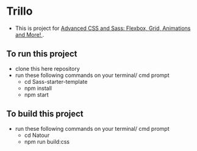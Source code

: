 # Trillo
- This is project for [Advanced CSS and Sass: Flexbox, Grid, Animations and More! ](https://www.udemy.com/advanced-css-and-sass/). 

## To run this project

- clone this here repository
- run these following commands on your terminal/ cmd prompt
  - cd Sass-starter-template
  - npm install
  - npm start

## To build this project
- run these following commands on your terminal/ cmd prompt
  - cd Natour
  - npm run build:css